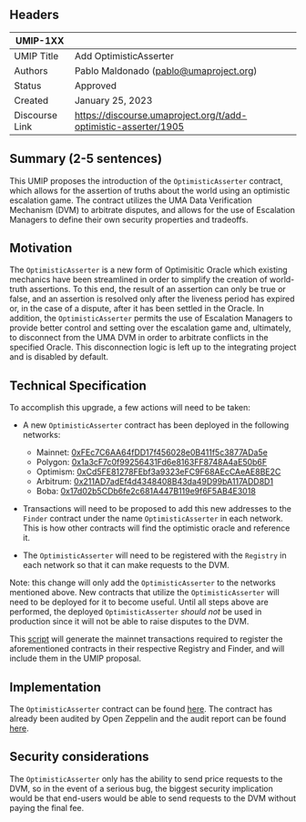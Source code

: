 ## Headers

| UMIP-1XX   |                                        |
| ---------- | -------------------------------------- |
| UMIP Title | Add OptimisticAsserter                 |
| Authors    | Pablo Maldonado (pablo@umaproject.org) |
| Status     | Approved                               |
| Created    | January 25, 2023                       |
|Discourse Link|https://discourse.umaproject.org/t/add-optimistic-asserter/1905|

## Summary (2-5 sentences)

This UMIP proposes the introduction of the `OptimisticAsserter` contract, which allows for the assertion of truths about the world using an optimistic escalation game. The contract utilizes the UMA Data Verification Mechanism (DVM) to arbitrate disputes, and allows for the use of Escalation Managers to define their own security properties and tradeoffs.

## Motivation

The `OptimisticAsserter` is a new form of Optimisitic Oracle which existing mechanics have been streamlined in order to simplify the creation of world-truth assertions. To this end, the result of an assertion can only be true or false, and an assertion is resolved only after the liveness period has expired or, in the case of a dispute, after it has been settled in the Oracle. In addition, the `OptimisticAsserter` permits the use of Escalation Managers to provide better control and setting over the escalation game and, ultimately, to disconnect from the UMA DVM in order to arbitrate conflicts in the specified Oracle. This disconnection logic is left up to the integrating project and is disabled by default.

## Technical Specification

To accomplish this upgrade, a few actions will need to be taken:

- A new `OptimisticAsserter` contract has been deployed in the following networks:

  - Mainnet: [0xFEc7C6AA64fDD17f456028e0B411f5c3877ADa5e](https://etherscan.io/address/0xFEc7C6AA64fDD17f456028e0B411f5c3877ADa5e)
  - Polygon: [0x1a3cF7c0f99256431Fd6e8163FF8748A4aE50b6F](https://polygonscan.com/address/0x1a3cF7c0f99256431Fd6e8163FF8748A4aE50b6F)
  - Optimism: [0xCd5FE81278FEbf3a9323eFC9F68AEcCAeAE8BE2C](https://optimistic.etherscan.io/address/0xCd5FE81278FEbf3a9323eFC9F68AEcCAeAE8BE2C)
  - Arbitrum: [0x211AD7adEf4d4348408B43da49D99bA117ADD8D1](https://arbiscan.io/address/0x211AD7adEf4d4348408B43da49D99bA117ADD8D1)
  - Boba: [0x17d02b5CDb6fe2c681A447B119e9f6F5AB4E3018](https://bobascan.com/address/0x17d02b5CDb6fe2c681A447B119e9f6F5AB4E3018)

- Transactions will need to be proposed to add this new addresses to the `Finder` contract under the name `OptimisticAsserter` in each network. This is how other contracts will find the optimistic oracle and reference it.
- The `OptimisticAsserter` will need to be registered with the `Registry` in each network so that it can make requests to the DVM.

Note: this change will only add the `OptimisticAsserter` to the networks mentioned above. New contracts that utilize the `OptimisticAsserter` will need to be deployed for it to become useful. Until all steps above are performed, the deployed `OptimisticAsserter` _should not_ be used in production since it will not be able to raise disputes to the DVM.

This [script](https://github.com/UMAprotocol/protocol/blob/master/packages/scripts/src/upgrade-tests/register-new-contract/1_Propose.ts) will generate the mainnet transactions required to register the aforementioned contracts in their respective Registry and Finder, and will include them in the UMIP proposal.

## Implementation

The `OptimisticAsserter` contract can be found [here](https://github.com/UMAprotocol/protocol/blob/master/packages/core/contracts/optimistic-asserter/implementation/OptimisticAsserter.sol). The contract has already been audited by Open Zeppelin and the audit report can be found [here](https://blog.openzeppelin.com/uma-optimistic-asserter-audit/).

## Security considerations

The `OptimisticAsserter` only has the ability to send price requests to the DVM, so in the event of a serious bug, the biggest security implication would be that end-users would be able to send requests to the DVM without paying the final fee.
